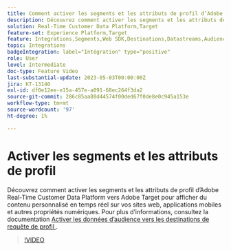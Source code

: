 ```yaml
---
title: Comment activer les segments et les attributs de profil d’Adobe Real-Time CDP vers Adobe Target ?
description: Découvrez comment activer les segments et les attributs de profil d’Adobe Real-Time Customer Data Platform vers Adobe Target pour afficher du contenu personnalisé en temps réel sur vos sites web, applications mobiles et autres propriétés numériques.
solution: Real-Time Customer Data Platform,Target
feature-set: Experience Platform,Target
feature: Integrations,Segments,Web SDK,Destinations,Datastreams,Audiences,Experience Targeting
topic: Integrations
badgeIntegration: label="Intégration" type="positive"
role: User
level: Intermediate
doc-type: Feature Video
last-substantial-update: 2023-05-03T00:00:00Z
jira: KT-13140
exl-id: df0e12ee-e15a-457e-a091-68ec264f3da2
source-git-commit: 286c85aa88d44574f00ded67f0de8e0c945a153e
workflow-type: tm+mt
source-wordcount: '97'
ht-degree: 1%

---
```


# Activer les segments et les attributs de profil

Découvrez comment activer les segments et les attributs de profil d’Adobe Real-Time Customer Data Platform vers Adobe Target pour afficher du contenu personnalisé en temps réel sur vos sites web, applications mobiles et autres propriétés numériques. Pour plus d’informations, consultez la documentation [ Activer les données d’audience vers les destinations de requête de profil ](https://experienceleague.adobe.com/docs/experience-platform/destinations/ui/activate/activate-profile-request-destinations.html?lang=fr).


>[!VIDEO](https://video.tv.adobe.com/v/3447357/?learn=on&enablevpops&captions=fre_fr)
